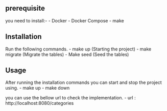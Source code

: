## prerequisite

you need to install:- 
    - Docker 
    - Docker Compose 
    - make

## Installation

Run the following commands.
    - make up  (Starting the project)
    - make migrate (Migrate the tables)
    - Make seed (Seed the tables)

## Usage

After running the installation commands you can start and stop the project using.
    - make up
    - make down

you can use the bellow url to check the implementation.
    - url : http://localhost:8080/categories 